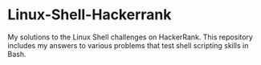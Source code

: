 # Linux-Shell-Hackerrank
 My solutions to the Linux Shell challenges on HackerRank. This repository includes my answers to various problems that test shell scripting skills in Bash.

